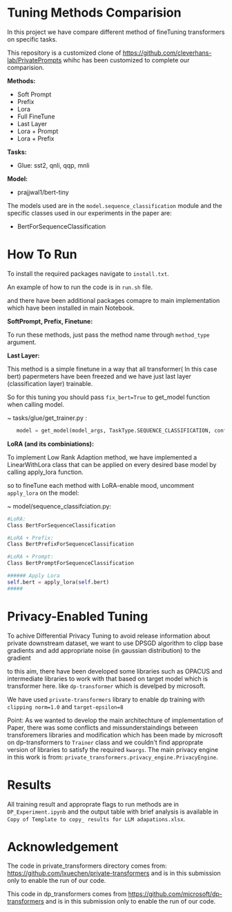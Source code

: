 # Tuning Methods Comparision

In this project we have compare different method of fineTuning transformers on specific tasks.

This repository is a customized clone of https://github.com/cleverhans-lab/PrivatePrompts whihc has been customized to complete our comparision.

**Methods:**
* Soft Prompt 
* Prefix
* Lora
* Full FineTune
* Last Layer 
* Lora + Prompt
* Lora + Prefix

**Tasks:**
* Glue: sst2, qnli, qqp, mnli

**Model:**
* prajjwal1/bert-tiny


The models used are in the `model.sequence_classification` module and the specific classes used in our experiments in the paper are:

- BertForSequenceClassification

# How To Run

To install the required packages navigate to `install.txt`.

An example of how to run the code is in `run.sh` file.

and there have been additional packages comapre to main implementation which have been installed in main Notebook.

**SoftPrompt, Prefix, Finetune:**

To run these methods, just pass the method name through `method_type` argument.

**Last Layer:**

This method is a simple finetune in a way that all transformer( In this case bert) papermeters have been freezed and we have just last layer (classification layer) trainable.

So for this tuning you should pass `fix_bert=True` to get_model function when calling model.

~ tasks/glue/get_trainer.py :
```python
   model = get_model(model_args, TaskType.SEQUENCE_CLASSIFICATION, config, fix_bert=True)
```

**LoRA (and its combiniations):**

To implement Low Rank Adaption method, we have implemented a LinearWithLora class that can be applied on every desired base model by calling apply_lora function.

so to fineTune each method with LoRA-enable mood, uncomment `apply_lora` on the model:

~ model/sequence_classifciation.py:
```python
#LoRA:
Class BertForSequenceClassification

#LoRA + Prefix:
Class BertPrefixForSequenceClassification

#LoRA + Prompt:
Class BertPromptForSequenceClassification

###### Apply Lora
self.bert = apply_lora(self.bert)
#####
```
# Privacy-Enabled Tuning

To achive Differential Privacy Tuning to avoid release information about private downstream dataset, we want to use DPSGD algorithm to clipp base gradients and add appropriate noise (in gaussian distribution) to the gradient

to this aim, there have been developed some libraries such as OPACUS and intermediate libraries to work with that based on target model which is transformer here. like `dp-transformer` which is develped by microsoft.

We have used `private-transformers` library to enable dp training with `clipping norm=1.0` and `target-epsilon=8` 

Point: As we wanted to develop the main architechture of implementation of Paper, there was some conflicts and missunderstaindings between transforemers libraries and modification which has been made by microsoft on dp-transformers to `Trainer` class and we couldn't find approprate version of libraries to satisfy the required `kwargs`.
The main privacy engine in this work is from:  `private_transformers.privacy_engine.PrivacyEngine`.

# Results

All training result and approprate flags to run methods are in `DP_Experiment.ipynb` and the output table with brief analysis is available in `Copy of Template to copy_ results for LLM adapations.xlsx`.

# Acknowledgement
The code in private_transformers directory comes from: https://github.com/lxuechen/private-transformers and is in this submission only to enable the run of our code.

This code in dp_transformers comes from https://github.com/microsoft/dp-transformers and is in this submission only to enable the run of our code.





